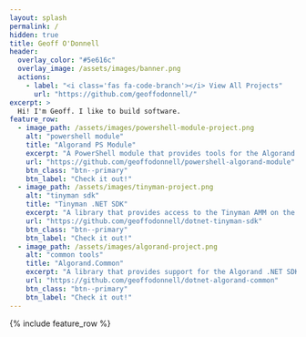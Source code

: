 ```yaml
---
layout: splash
permalink: /
hidden: true
title: Geoff O'Donnell
header:
  overlay_color: "#5e616c"
  overlay_image: /assets/images/banner.png
  actions:
    - label: "<i class='fas fa-code-branch'></i> View All Projects"
      url: "https://github.com/geoffodonnell/"
excerpt: >
  Hi! I'm Geoff. I like to build software.
feature_row:
  - image_path: /assets/images/powershell-module-project.png
    alt: "powershell module"
    title: "Algorand PS Module"
    excerpt: "A PowerShell module that provides tools for the Algorand blockchain."
    url: "https://github.com/geoffodonnell/powershell-algorand-module"
    btn_class: "btn--primary"
    btn_label: "Check it out!"
  - image_path: /assets/images/tinyman-project.png
    alt: "tinyman sdk"
    title: "Tinyman .NET SDK"
    excerpt: "A library that provides access to the Tinyman AMM on the Algorand blockchain."
    url: "https://github.com/geoffodonnell/dotnet-tinyman-sdk"
    btn_class: "btn--primary"
    btn_label: "Check it out!"
  - image_path: /assets/images/algorand-project.png
    alt: "common tools"
    title: "Algorand.Common"
    excerpt: "A library that provides support for the Algorand .NET SDK 2."
    url: "https://github.com/geoffodonnell/dotnet-algorand-common"
    btn_class: "btn--primary"
    btn_label: "Check it out!"     
---
```


{% include feature_row %}
